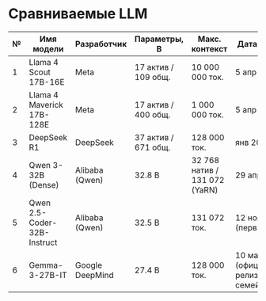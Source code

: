 # Сравниваемые LLM

| № | Имя модели | Разработчик | Параметры, B | Макс. контекст | Дата выхода |
|---|------------|-------------|--------------|----------------|-------------|
| 1 | Llama 4 Scout 17B-16E | Meta | 17 актив / 109 общ. | 10 000 000 ток. | 5 апр 2025 |
| 2 | Llama 4 Maverick 17B-128E | Meta | 17 актив / 400 общ. | 1 000 000 ток. | 5 апр 2025 |
| 3 | DeepSeek R1 | DeepSeek | 37 актив / 671 общ.| 128 000 ток. | янв 2025 |
| 4 | Qwen 3-32B (Dense) | Alibaba (Qwen) | 32.8 B | 32 768 натив / 131 072 (YaRN) | 29 апр 2025 |
| 5 | Qwen 2.5-Coder-32B-Instruct | Alibaba (Qwen) | 32.5 B | 131 072 ток. | 12 ноя 2024 (перв. релиз) |
| 6 | Gemma-3-27B-IT | Google DeepMind | 27.4 B | 128 000 ток. | 10 мар 2025 (официальный релиз семейства) |
